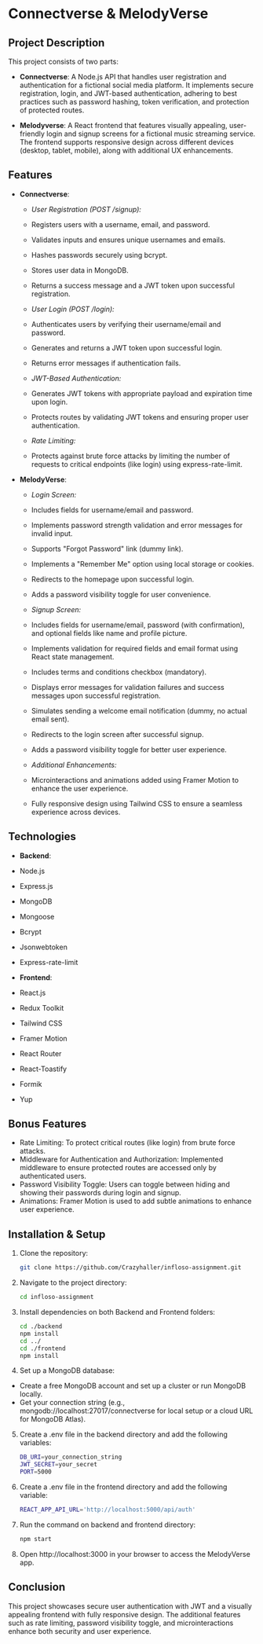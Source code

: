 # Connectverse & MelodyVerse

## Project Description

This project consists of two parts:

- **Connectverse**:
  A Node.js API that handles user registration and authentication for a fictional social media platform. It implements secure registration, login, and JWT-based authentication, adhering to best practices such as password hashing, token verification, and protection of protected routes.

- **Melodyverse**:
  A React frontend that features visually appealing, user-friendly login and signup screens for a fictional music streaming service. The frontend supports responsive design across different devices (desktop, tablet, mobile), along with additional UX enhancements.

## Features

- **Connectverse**:

  - _User Registration (POST /signup):_
  - Registers users with a username, email, and password.
  - Validates inputs and ensures unique usernames and emails.
  - Hashes passwords securely using bcrypt.
  - Stores user data in MongoDB.
  - Returns a success message and a JWT token upon successful registration.

  - _User Login (POST /login):_
  - Authenticates users by verifying their username/email and password.
  - Generates and returns a JWT token upon successful login.
  - Returns error messages if authentication fails.

  - _JWT-Based Authentication:_
  - Generates JWT tokens with appropriate payload and expiration time upon login.
  - Protects routes by validating JWT tokens and ensuring proper user authentication.

  - _Rate Limiting:_
  - Protects against brute force attacks by limiting the number of requests to critical endpoints (like login) using express-rate-limit.

- **MelodyVerse**:

  - _Login Screen:_
  - Includes fields for username/email and password.
  - Implements password strength validation and error messages for invalid input.
  - Supports "Forgot Password" link (dummy link).
  - Implements a "Remember Me" option using local storage or cookies.
  - Redirects to the homepage upon successful login.
  - Adds a password visibility toggle for user convenience.

  - _Signup Screen:_
  - Includes fields for username/email, password (with confirmation), and optional fields like name and profile picture.
  - Implements validation for required fields and email format using React state management.
  - Includes terms and conditions checkbox (mandatory).
  - Displays error messages for validation failures and success messages upon successful registration.
  - Simulates sending a welcome email notification (dummy, no actual email sent).
  - Redirects to the login screen after successful signup.
  - Adds a password visibility toggle for better user experience.

  - _Additional Enhancements:_
  - Microinteractions and animations added using Framer Motion to enhance the user experience.
  - Fully responsive design using Tailwind CSS to ensure a seamless experience across devices.

## Technologies

- **Backend**:
- Node.js
- Express.js
- MongoDB
- Mongoose
- Bcrypt
- Jsonwebtoken
- Express-rate-limit

- **Frontend**:
- React.js
- Redux Toolkit
- Tailwind CSS
- Framer Motion
- React Router
- React-Toastify
- Formik
- Yup

## Bonus Features

- Rate Limiting: To protect critical routes (like login) from brute force attacks.
- Middleware for Authentication and Authorization: Implemented middleware to ensure protected routes are accessed only by authenticated users.
- Password Visibility Toggle: Users can toggle between hiding and showing their passwords during login and signup.
- Animations: Framer Motion is used to add subtle animations to enhance user experience.

## Installation & Setup

1. Clone the repository:

   ```sh
   git clone https://github.com/Crazyhaller/infloso-assignment.git
   ```

2. Navigate to the project directory:

   ```sh
   cd infloso-assignment
   ```

3. Install dependencies on both Backend and Frontend folders:

   ```sh
   cd ./backend
   npm install
   cd ../
   cd ./frontend
   npm install
   ```

4. Set up a MongoDB database:

- Create a free MongoDB account and set up a cluster or run MongoDB locally.
- Get your connection string (e.g., mongodb://localhost:27017/connectverse for local setup or a cloud URL for MongoDB Atlas).

5. Create a .env file in the backend directory and add the following variables:

   ```sh
   DB_URI=your_connection_string
   JWT_SECRET=your_secret
   PORT=5000
   ```

6. Create a .env file in the frontend directory and add the following variable:

   ```sh
   REACT_APP_API_URL='http://localhost:5000/api/auth'
   ```

7. Run the command on backend and frontend directory:

   ```sh
   npm start
   ```

8. Open http://localhost:3000 in your browser to access the MelodyVerse app.

## Conclusion

This project showcases secure user authentication with JWT and a visually appealing frontend with fully responsive design. The additional features such as rate limiting, password visibility toggle, and microinteractions enhance both security and user experience.
